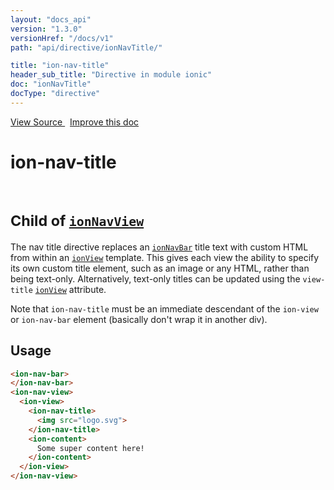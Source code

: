 ```yaml
---
layout: "docs_api"
version: "1.3.0"
versionHref: "/docs/v1"
path: "api/directive/ionNavTitle/"

title: "ion-nav-title"
header_sub_title: "Directive in module ionic"
doc: "ionNavTitle"
docType: "directive"
---
```


<div class="improve-docs">
<a href='http://github.com/driftyco/ionic/tree/1.x/js/angular/directive/navTitle.js#L1'>
View Source
</a>
&nbsp;
<a href='http://github.com/driftyco/ionic/edit/1.x/js/angular/directive/navTitle.js#L1'>
Improve this doc
</a>
</div>




<h1 class="api-title">

ion-nav-title


<br />
<small>
Child of <a href="/docs/api/directive/ionNavView/"><code>ionNavView</code></a>
</small>


</h1>





The nav title directive replaces an <a href="/docs/api/directive/ionNavBar/"><code>ionNavBar</code></a> title text with
custom HTML from within an <a href="/docs/api/directive/ionView/"><code>ionView</code></a> template. This gives each
view the ability to specify its own custom title element, such as an image or any HTML,
rather than being text-only. Alternatively, text-only titles can be updated using the
`view-title` <a href="/docs/api/directive/ionView/"><code>ionView</code></a> attribute.

Note that `ion-nav-title` must be an immediate descendant of the `ion-view` or
`ion-nav-bar` element (basically don't wrap it in another div).









<h2 id="usage">Usage</h2>

```html
<ion-nav-bar>
</ion-nav-bar>
<ion-nav-view>
  <ion-view>
    <ion-nav-title>
      <img src="logo.svg">
    </ion-nav-title>
    <ion-content>
      Some super content here!
    </ion-content>
  </ion-view>
</ion-nav-view>
```









